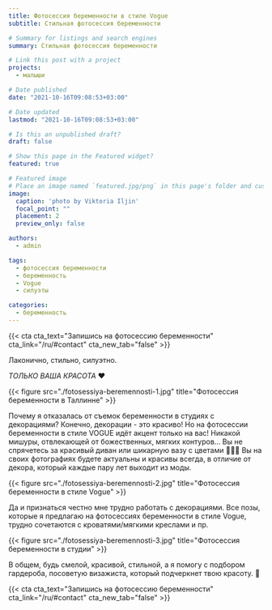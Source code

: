 ```yaml
---
title: Фотосессия беременности в стиле Vogue
subtitle: Стильная фотосессия беременности

# Summary for listings and search engines
summary: Стильная фотосессия беременности

# Link this post with a project
projects: 
  - малыши

# Date published
date: "2021-10-16T09:08:53+03:00"

# Date updated
lastmod: "2021-10-16T09:08:53+03:00"

# Is this an unpublished draft?
draft: false

# Show this page in the Featured widget?
featured: true

# Featured image
# Place an image named `featured.jpg/png` in this page's folder and customize its options here.
image:
  caption: 'photo by Viktoria Iljin'
  focal_point: ""
  placement: 2
  preview_only: false

authors:
  - admin

tags:
  - фотосессия беременности
  - беременность
  - Vogue
  - силуэты

categories:
  - беременность
---
```

{{< cta cta_text="Запишись на фотосессию беременности" cta_link="/ru/#contact" cta_new_tab="false" >}}

Лаконично, стильно, силуэтно. 

_ТОЛЬКО ВАША КРАСОТА_ ❤️

{{< figure src="./fotosessiya-beremennosti-1.jpg" title="Фотосессия беременности в Таллинне" >}}

Почему я отказалась от съемок беременности в студиях с декорациями? 
Конечно, декорации - это красиво! Но на фотосессии беременности в стиле VOGUE идёт акцент только на вас! Никакой мишуры, отвлекающей от божественных, мягких контуров... Вы не спрячетесь за красивый диван или шикарную вазу с цветами 🤷🏼‍♀️ Вы на своих фотографиях будете актуальны и красивы всегда, в отличие от декора, который каждые пару лет выходит из моды. 

{{< figure src="./fotosessiya-beremennosti-2.jpg" title="Фотосессия беременности в стиле Vogue" >}}

Да и признаться честно мне трудно работать с декорациями. Все позы, которые я предлагаю на фотосессиях беременности в стиле Vogue, трудно сочетаются с кроватями/мягкими креслами и пр.

{{< figure src="./fotosessiya-beremennosti-3.jpg" title="Фотосессия беременности в студии" >}}

В общем, будь смелой, красивой, стильной, а я помогу с подбором гардероба, посоветую визажиста, который подчеркнет твою красоту. 🥰 

{{< cta cta_text="Запишись на фотосессию беременности" cta_link="/ru/#contact" cta_new_tab="false" >}}